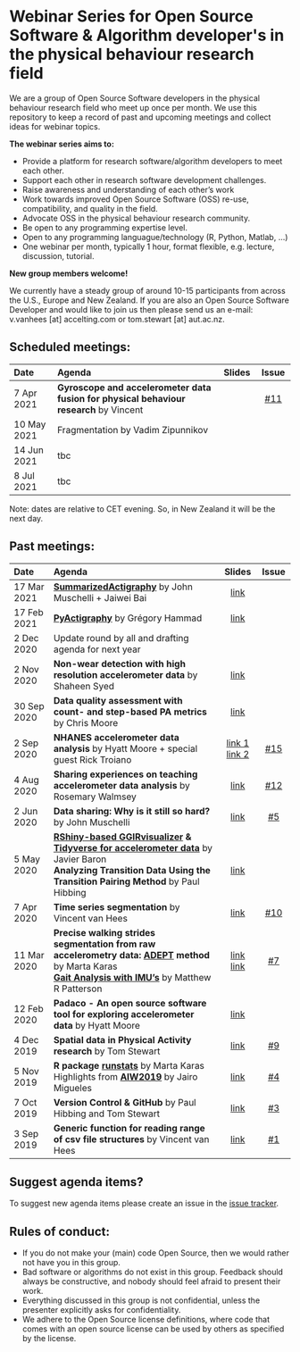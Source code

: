 # Webinar Series for Open Source Software & Algorithm developer's in the physical behaviour research field

We are a group of Open Source Software developers in the physical behaviour research field who meet up once per month. 
We use this repository to keep a record of past and upcoming meetings and collect ideas for webinar topics.

**The webinar series aims to:**

- Provide a platform for research software/algorithm developers to meet each other.
- Support each other in research software development challenges.
- Raise awareness and understanding of each other’s work
- Work towards improved Open Source Software (OSS) re-use, compatibility, and quality in the field.
- Advocate OSS in the physical behaviour research community.
- Be open to any programming expertise level.
- Open to any programming languague/technology (R, Python, Matlab, ...)
- One webinar per month, typically 1 hour, format flexible, e.g. lecture, discussion, tutorial.

**New group members welcome!**

We currently have a steady group of around 10-15 participants from across the U.S., Europe and New Zealand.
If you are also an Open Source Software Developer and would like to join us then please send us an e-mail: v.vanhees [at] accelting.com or tom.stewart [at] aut.ac.nz.

## Scheduled meetings:

| Date <img width=120/> | Agenda <img width=1020/> | Slides <img width=20/> | Issue <img width=20/>|
| :---- | :----------- | :-----: | :----: | 
| 7 Apr 2021 | **Gyroscope and accelerometer data fusion for physical behaviour research** by Vincent | | [#11](https://github.com/wadpac/oss-dev-webinar-series-pb-field/issues/11) |
| 10 May 2021 | Fragmentation by Vadim Zipunnikov | | |
| 14 Jun 2021 | tbc | | |
| 8 Jul 2021 | tbc | | |

Note: dates are relative to CET evening. So, in New Zealand it will be the next day.

## Past meetings:

| Date <img width=120/> | Agenda <img width=1020/> | Slides <img width=20/> | Issue <img width=20/>|
| :---- | :----------- | :-----: | :----: | 
| 17 Mar 2021 | [**SummarizedActigraphy**](https://github.com/muschellij2/SummarizedActigraphy) by John Muschelli + Jaiwei Bai | [link](https://docs.google.com/presentation/d/12DPZgPteQBwgal6kSPP58zhPhjZ7QSPZLe3NkA8M3eo/edit?usp=sharing) | |
| 17 Feb 2021 | [**PyActigraphy**](https://ghammad.github.io/pyActigraphy/) by Grégory Hammad|[link](https://github.com/wadpac/oss-dev-webinar-series-pb-field/blob/master/slides/20210217_Hammad_pyActigraphy.pdf) | |
| 2 Dec 2020 | Update round by all and drafting agenda for next year | | |
| 2 Nov 2020 | **Non-wear detection with high resolution accelerometer data** by Shaheen Syed |[link](https://github.com/wadpac/oss-dev-webinar-series-pb-field/blob/master/slides/Non-wear%20detection%20with%20high%20resolution%20accelerometer%20data.pdf) | |
| 30 Sep 2020 | **Data quality assessment with count- and step-based PA metrics** by Chris Moore | [link](https://github.com/wadpac/oss-dev-webinar-series-pb-field/blob/master/slides/20200930_MooreC_StepBasedMetrics_OSS_Compressed.pptx) | |
| 2 Sep 2020 | **NHANES accelerometer data analysis** by Hyatt Moore + special guest Rick Troiano | [link 1](https://docs.google.com/presentation/d/e/2PACX-1vRUZdwJEA3K0XhdlJ5_C2BpoI2xaqYx8bE9n3yQAT1dHcvYlwhkTE_AcByCe8n33OJiithgPUmtd4iM/pub?start=false&loop=false&delayms=3000)  [link 2](https://github.com/wadpac/oss-dev-webinar-series-pb-field/blob/master/slides/20200902_Troiano%20-%20Github%20webinar.pptx)| [#15](https://github.com/wadpac/oss-dev-webinar-series-pb-field/issues/15) |
| 4 Aug 2020 | **Sharing experiences on teaching accelerometer data analysis** by Rosemary Walmsey | [link](https://github.com/wadpac/oss-dev-webinar-series-pb-field/blob/master/slides/040820_live_session_notes_Learning_and_teaching_about_data_in_physical_activity.pptx) | [#12](https://github.com/wadpac/oss-dev-webinar-series-pb-field/issues/12)|
| 2 Jun 2020 | **Data sharing: Why is it still so hard?** by John Muschelli | [link](https://docs.google.com/presentation/d/136Y-n92XrvciaSRM6Z44uXT6KFDyt_NJlC0GZhngKrI/edit?usp=sharing)| [#5](https://github.com/wadpac/oss-dev-webinar-series-pb-field/issues/5) |
| 5 May 2020 | [**RShiny-based GGIRvisualizer**](https://github.com/fjbaron/GGIRvisualizer) **&** [**Tidyverse for accelerometer data**](https://github.com/fjbaron/accelerator) by Javier Baron <br/> **Analyzing Transition Data Using the Transition Pairing Method** by Paul Hibbing | <br/> [link](https://github.com/wadpac/oss-dev-webinar-series-pb-field/blob/master/slides/Hibbing_5May_TPM.pptx) | |
| 7 Apr 2020 | **Time series segmentation** by Vincent van Hees | [link](https://github.com/wadpac/oss-dev-webinar-series-pb-field/blob/master/slides/vanHees_TimeSeriesSegmentation_OSSwebinarSeries.pdf) | [#10](https://github.com/wadpac/oss-dev-webinar-series-pb-field/issues/10)|
| 11 Mar 2020 | **Precise walking strides segmentation from raw accelerometry data: [ADEPT](https://cran.r-project.org/web/packages/adept/vignettes/adept-intro.html) method** by Marta  Karas <br/> **[Gait Analysis with IMU’s]()** by Matthew R Patterson | [link](https://docs.google.com/presentation/d/1ThrdQnFIfRH72fkNdpaiBaxdRB2brWvRgE1cT5hlA3A/edit#slide=id.p) <br/> [link](https://drive.google.com/file/d/1asPFFvcTOHhTZDmeptpuc89m9futueI3/view?usp=sharing) | [#7](https://github.com/wadpac/oss-dev-webinar-series-pb-field/issues/7) |
| 12 Feb 2020 | **Padaco - An open source software tool for exploring accelerometer data** by Hyatt Moore | [link](slides/Padaco_a_software_tool_for_exploring_accelerometry_data_and_patterns.pdf) | |
| 4 Dec 2019 |  **Spatial data in Physical Activity research** by Tom Stewart | [link](slides/webinar_spatial_data.pdf) | [#9](https://github.com/wadpac/oss-dev-webinar-series-pb-field/issues/9)|
| 5 Nov 2019 |  **R package [runstats](https://cran.r-project.org/web/packages/runstats/index.html)** by Marta Karas <br/> Highlights from **[AIW2019](https://www.granadacongresos.com/aiw2019)** by Jairo Migueles | [link](slides/3rd_webinar_OSS_developers_in_PA_runstats_package.pdf) | [#4](https://github.com/wadpac/oss-dev-webinar-series-pb-field/issues/4) | |
| 7 Oct 2019 |  **Version Control & GitHub** by Paul Hibbing and Tom Stewart | [link](slides/OSS_2.pdf)| [#3](https://github.com/wadpac/oss-dev-webinar-series-pb-field/issues/3) |
| 3 Sep 2019 | **Generic function for reading range of csv file structures** by Vincent van Hees | [link](slides/slides_OSSdevelopers_webinar_3September2019.pdf) | [#1](https://github.com/wadpac/oss-dev-webinar-series-pb-field/issues/1) |

## Suggest agenda items?

To suggest new agenda items please create an issue in the [issue tracker](https://github.com/wadpac/oss-dev-webinar-series-pb-field/issues).

## Rules of conduct:
- If you do not make your (main) code Open Source, then we would rather not have you in this group.
- Bad software or algorithms do not exist in this group. Feedback should always be constructive, and nobody should feel afraid to present their work.
- Everything discussed in this group is not confidential, unless the presenter explicitly asks for confidentiality.
- We adhere to the Open Source license definitions, where code that comes with an open source license can be used by others as specified by the license.
